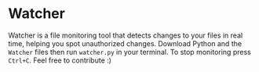 # Watcher
Watcher is a file monitoring tool that detects changes to your files in real time, helping you spot unauthorized changes. Download Python and the `Watcher` files then run `watcher.py` in your terminal. To stop monitoring press `Ctrl+C`. Feel free to contribute :)
